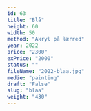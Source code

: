 ```yaml
---
id: 63
title: "Blå"
height: 60
width: 50
method: "Akryl på lærred"
year: 2022
price: "2300"
exPrice: "2000"
status: ""
fileName: "2022-blaa.jpg"
medie: "painting"
draft: "False"
slug: "blaa"
weight: "430"
---
```

